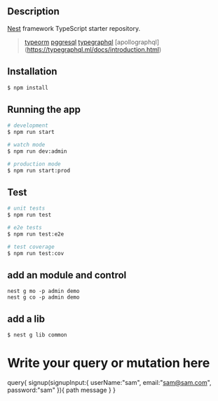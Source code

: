 
## Description

[Nest](https://github.com/nestjs/nest) framework TypeScript starter repository.


> [typeorm]()
> [pggresql]()
> [typegraphql](https://typegraphql.ml/docs/introduction.html)
> [apollographql] (https://typegraphql.ml/docs/introduction.html)

## Installation

```bash
$ npm install
```

## Running the app

```bash
# development
$ npm run start

# watch mode
$ npm run dev:admin

# production mode
$ npm run start:prod
```

## Test

```bash
# unit tests
$ npm run test

# e2e tests
$ npm run test:e2e

# test coverage
$ npm run test:cov
```

## add an module and control
```
nest g mo -p admin demo
nest g co -p admin demo
```


## add a lib

```bash
$ nest g lib common
```


# Write your query or mutation here
query{
  signup(signupInput:{
    userName:"sam",
    email:"sam@sam.com",
    password:"sam"
  }){
    path
    message
  }
}